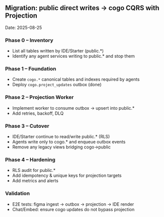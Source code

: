 ## Migration: public direct writes → cogo CQRS with Projection

Date: 2025-08-25

### Phase 0 – Inventory
- List all tables written by IDE/Starter (public.*)
- Identify any agent services writing to public.* and stop them

### Phase 1 – Foundation
- Create `cogo.*` canonical tables and indexes required by agents
- Deploy `cogo.project_updates` outbox (done)

### Phase 2 – Projection Worker
- Implement worker to consume outbox → upsert into public.*
- Add retries, backoff, DLQ

### Phase 3 – Cutover
- IDE/Starter continue to read/write public.* (RLS)
- Agents write only to cogo.* and enqueue outbox events
- Remove any legacy views bridging cogo→public

### Phase 4 – Hardening
- RLS audit for public.*
- Add idempotency & unique keys for projection targets
- Add metrics and alerts

### Validation
- E2E tests: figma ingest → outbox → projection → IDE render
- Chat/Embed: ensure cogo updates do not bypass projection
